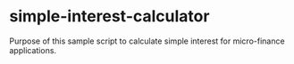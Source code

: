 # simple-interest-calculator
Purpose of this sample script to calculate simple interest for micro-finance applications.
